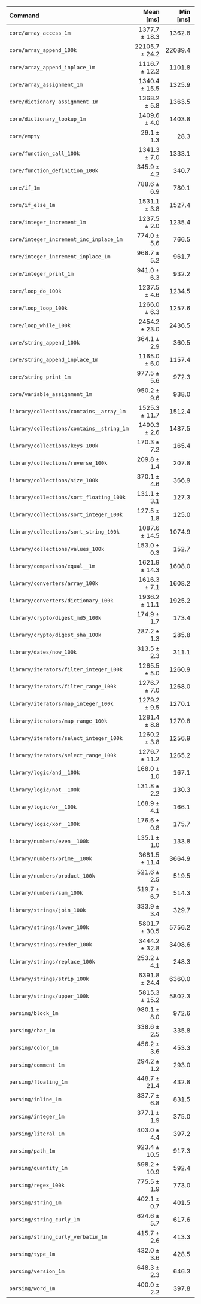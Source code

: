 | Command | Mean [ms] | Min [ms] | Max [ms] |
|:---|---:|---:|---:|
| `core/array_access_1m` | 1377.7 ± 18.3 | 1362.8 | 1400.3 | 47.29 ± 2.26 |
| `core/array_append_100k` | 22105.7 ± 24.2 | 22089.4 | 22140.7 | 758.75 ± 34.87 |
| `core/array_append_inplace_1m` | 1116.7 ± 12.2 | 1101.8 | 1128.8 | 38.33 ± 1.81 |
| `core/array_assignment_1m` | 1340.4 ± 15.5 | 1325.9 | 1356.8 | 46.01 ± 2.18 |
| `core/dictionary_assignment_1m` | 1368.2 ± 5.8 | 1363.5 | 1376.6 | 46.96 ± 2.17 |
| `core/dictionary_lookup_1m` | 1409.6 ± 4.0 | 1403.8 | 1412.7 | 48.38 ± 2.23 |
| `core/empty` | 29.1 ± 1.3 | 28.3 | 31.1 |
| `core/function_call_100k` | 1341.3 ± 7.0 | 1333.1 | 1350.3 | 46.04 ± 2.13 |
| `core/function_definition_100k` | 345.9 ± 4.2 | 340.7 | 350.5 | 11.87 ± 0.56 |
| `core/if_1m` | 788.6 ± 6.9 | 780.1 | 796.2 | 27.07 ± 1.27 |
| `core/if_else_1m` | 1531.1 ± 3.8 | 1527.4 | 1536.5 | 52.55 ± 2.42 |
| `core/integer_increment_1m` | 1237.5 ± 2.0 | 1235.4 | 1239.9 | 42.48 ± 1.95 |
| `core/integer_increment_inc_inplace_1m` | 774.0 ± 5.6 | 766.5 | 778.8 | 26.57 ± 1.24 |
| `core/integer_increment_inplace_1m` | 968.7 ± 5.2 | 961.7 | 974.2 | 33.25 ± 1.54 |
| `core/integer_print_1m` | 941.0 ± 6.3 | 932.2 | 946.9 | 32.30 ± 1.50 |
| `core/loop_do_100k` | 1237.5 ± 4.6 | 1234.5 | 1244.4 | 42.48 ± 1.96 |
| `core/loop_loop_100k` | 1266.0 ± 6.3 | 1257.6 | 1271.4 | 43.45 ± 2.01 |
| `core/loop_while_100k` | 2454.2 ± 23.0 | 2436.5 | 2485.4 | 84.24 ± 3.95 |
| `core/string_append_100k` | 364.1 ± 2.9 | 360.5 | 367.3 | 12.50 ± 0.58 |
| `core/string_append_inplace_1m` | 1165.0 ± 6.0 | 1157.4 | 1169.9 | 39.99 ± 1.85 |
| `core/string_print_1m` | 977.5 ± 5.6 | 972.3 | 985.0 | 33.55 ± 1.55 |
| `core/variable_assignment_1m` | 950.2 ± 9.6 | 938.0 | 961.2 | 32.62 ± 1.53 |
| `library/collections/contains__array_1m` | 1525.3 ± 11.7 | 1512.4 | 1536.4 | 52.35 ± 2.44 |
| `library/collections/contains__string_1m` | 1490.3 ± 2.6 | 1487.5 | 1493.9 | 51.15 ± 2.35 |
| `library/collections/keys_100k` | 170.3 ± 7.2 | 165.4 | 181.0 | 5.85 ± 0.36 |
| `library/collections/reverse_100k` | 209.8 ± 1.4 | 207.8 | 211.0 | 7.20 ± 0.33 |
| `library/collections/size_100k` | 370.1 ± 4.6 | 366.9 | 376.8 | 12.70 ± 0.60 |
| `library/collections/sort_floating_100k` | 131.1 ± 3.1 | 127.3 | 134.4 | 4.50 ± 0.23 |
| `library/collections/sort_integer_100k` | 127.5 ± 1.8 | 125.0 | 129.1 | 4.38 ± 0.21 |
| `library/collections/sort_string_100k` | 1087.6 ± 14.5 | 1074.9 | 1106.7 | 37.33 ± 1.79 |
| `library/collections/values_100k` | 153.0 ± 0.3 | 152.7 | 153.4 | 5.25 ± 0.24 |
| `library/comparison/equal__1m` | 1621.9 ± 14.3 | 1608.0 | 1639.6 | 55.67 ± 2.60 |
| `library/converters/array_100k` | 1616.3 ± 7.1 | 1608.2 | 1624.5 | 55.48 ± 2.56 |
| `library/converters/dictionary_100k` | 1936.2 ± 11.1 | 1925.2 | 1949.4 | 66.46 ± 3.08 |
| `library/crypto/digest_md5_100k` | 174.9 ± 1.7 | 173.4 | 177.3 | 6.00 ± 0.28 |
| `library/crypto/digest_sha_100k` | 287.2 ± 1.3 | 285.8 | 288.9 | 9.86 ± 0.46 |
| `library/dates/now_100k` | 313.5 ± 2.3 | 311.1 | 315.6 | 10.76 ± 0.50 |
| `library/iterators/filter_integer_100k` | 1265.5 ± 5.0 | 1260.9 | 1272.0 | 43.44 ± 2.00 |
| `library/iterators/filter_range_100k` | 1276.7 ± 7.0 | 1268.0 | 1283.9 | 43.82 ± 2.03 |
| `library/iterators/map_integer_100k` | 1279.2 ± 9.5 | 1270.1 | 1292.5 | 43.91 ± 2.04 |
| `library/iterators/map_range_100k` | 1281.4 ± 8.8 | 1270.8 | 1289.4 | 43.98 ± 2.04 |
| `library/iterators/select_integer_100k` | 1260.2 ± 3.8 | 1256.9 | 1265.6 | 43.25 ± 1.99 |
| `library/iterators/select_range_100k` | 1276.7 ± 11.2 | 1265.2 | 1289.8 | 43.82 ± 2.05 |
| `library/logic/and__100k` | 168.0 ± 1.0 | 167.1 | 169.4 | 5.77 ± 0.27 |
| `library/logic/not__100k` | 131.8 ± 2.2 | 130.3 | 135.0 | 4.52 ± 0.22 |
| `library/logic/or__100k` | 168.9 ± 4.1 | 166.1 | 174.9 | 5.80 ± 0.30 |
| `library/logic/xor__100k` | 176.6 ± 0.8 | 175.7 | 177.6 | 6.06 ± 0.28 |
| `library/numbers/even__100k` | 135.1 ± 1.0 | 133.8 | 136.0 | 4.64 ± 0.22 |
| `library/numbers/prime__100k` | 3681.5 ± 11.4 | 3664.9 | 3691.0 | 126.36 ± 5.82 |
| `library/numbers/product_100k` | 521.6 ± 2.5 | 519.5 | 524.6 | 17.90 ± 0.83 |
| `library/numbers/sum_100k` | 519.7 ± 6.7 | 514.3 | 529.4 | 17.84 ± 0.85 |
| `library/strings/join_100k` | 333.9 ± 3.4 | 329.7 | 338.0 | 11.46 ± 0.54 |
| `library/strings/lower_100k` | 5801.7 ± 30.5 | 5756.2 | 5819.3 | 199.14 ± 9.21 |
| `library/strings/render_100k` | 3444.2 ± 32.8 | 3408.6 | 3475.8 | 118.22 ± 5.55 |
| `library/strings/replace_100k` | 253.2 ± 4.1 | 248.3 | 258.2 | 8.69 ± 0.42 |
| `library/strings/strip_100k` | 6391.8 ± 24.4 | 6360.0 | 6418.8 | 219.39 ± 10.11 |
| `library/strings/upper_100k` | 5815.3 ± 15.2 | 5802.3 | 5831.4 | 199.60 ± 9.18 |
| `parsing/block_1m` | 980.1 ± 8.0 | 972.6 | 991.4 | 33.64 ± 1.57 |
| `parsing/char_1m` | 338.6 ± 2.5 | 335.8 | 341.8 | 11.62 ± 0.54 |
| `parsing/color_1m` | 456.2 ± 3.6 | 453.3 | 460.9 | 15.66 ± 0.73 |
| `parsing/comment_1m` | 294.2 ± 1.2 | 293.0 | 295.9 | 10.10 ± 0.47 |
| `parsing/floating_1m` | 448.7 ± 21.4 | 432.8 | 479.6 | 15.40 ± 1.02 |
| `parsing/inline_1m` | 837.7 ± 6.8 | 831.5 | 843.6 | 28.75 ± 1.34 |
| `parsing/integer_1m` | 377.1 ± 1.9 | 375.0 | 379.7 | 12.94 ± 0.60 |
| `parsing/literal_1m` | 403.0 ± 4.4 | 397.2 | 407.9 | 13.83 ± 0.65 |
| `parsing/path_1m` | 923.4 ± 10.5 | 917.3 | 939.1 | 31.69 ± 1.50 |
| `parsing/quantity_1m` | 598.2 ± 10.9 | 592.4 | 614.6 | 20.53 ± 1.02 |
| `parsing/regex_100k` | 775.5 ± 1.9 | 773.0 | 777.5 | 26.62 ± 1.22 |
| `parsing/string_1m` | 402.1 ± 0.7 | 401.5 | 403.1 | 13.80 ± 0.63 |
| `parsing/string_curly_1m` | 624.6 ± 5.7 | 617.6 | 629.6 | 21.44 ± 1.00 |
| `parsing/string_curly_verbatim_1m` | 415.7 ± 2.6 | 413.3 | 418.5 | 14.27 ± 0.66 |
| `parsing/type_1m` | 432.0 ± 3.6 | 428.5 | 435.1 | 14.83 ± 0.69 |
| `parsing/version_1m` | 648.3 ± 2.3 | 646.3 | 651.3 | 22.25 ± 1.03 |
| `parsing/word_1m` | 400.0 ± 2.2 | 397.8 | 403.0 | 13.73 ± 0.64 |
